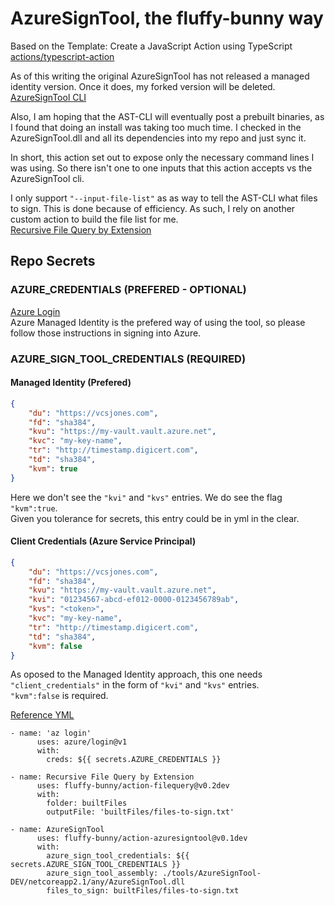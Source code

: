 # AzureSignTool, the fluffy-bunny way
Based on the Template: Create a JavaScript Action using TypeScript
[actions/typescript-action](https://github.com/actions/typescript-action)

As of this writing the original AzureSignTool has not released a managed identity version.  Once it does, my forked version will be deleted.  
[AzureSignTool CLI](https://github.com/fluffy-bunny/AzureSignTool)  

Also, I am hoping that the AST-CLI will eventually post a prebuilt binaries, as I found that doing an install was taking too much time.  I checked in the AzureSignTool.dll and all its dependencies into my repo and just sync it.  

In short, this action set out to expose only the necessary command lines I was using.  So there isn't one to one inputs that this action accepts vs the AzureSignTool cli.

I only support `"--input-file-list"` as as way to tell the AST-CLI what files to sign.  This is done because of efficiency.  As such, I rely on another custom action to build the file list for me.   
[Recursive File Query by Extension](https://github.com/marketplace/actions/recursive-file-query-by-extension)  

## Repo Secrets

### AZURE_CREDENTIALS (PREFERED - OPTIONAL)
[Azure Login](https://github.com/marketplace/actions/azure-login)  
Azure Managed Identity is the prefered way of using the tool, so please follow those instructions in signing into Azure.  

### AZURE_SIGN_TOOL_CREDENTIALS (REQUIRED)
#### Managed Identity (Prefered)  

```json
{
	"du": "https://vcsjones.com",
	"fd": "sha384",
	"kvu": "https://my-vault.vault.azure.net",
	"kvc": "my-key-name",
	"tr": "http://timestamp.digicert.com",
	"td": "sha384",
	"kvm": true
}
```
Here we don't see the `"kvi"` and `"kvs"` entries.  We do see the flag `"kvm":true`.  
Given you tolerance for secrets, this entry could be in yml in the clear.  

#### Client Credentials  (Azure Service Principal)  
```json
{
	"du": "https://vcsjones.com",
	"fd": "sha384",
	"kvu": "https://my-vault.vault.azure.net",
	"kvi": "01234567-abcd-ef012-0000-0123456789ab",
	"kvs": "<token>",
	"kvc": "my-key-name",
	"tr": "http://timestamp.digicert.com",
	"td": "sha384",
	"kvm": false
}
```
As oposed to the Managed Identity approach, this one needs `"client_credentials"` in the form of `"kvi"` and `"kvs"` entries.  
`"kvm":false` is required.

[Reference YML](.github/workflows/test-marketplace.yml) 
```
- name: 'az login'
      uses: azure/login@v1
      with:
        creds: ${{ secrets.AZURE_CREDENTIALS }}

- name: Recursive File Query by Extension
      uses: fluffy-bunny/action-filequery@v0.2dev
      with: 
        folder: builtFiles
        outputFile: 'builtFiles/files-to-sign.txt'

- name: AzureSignTool
      uses: fluffy-bunny/action-azuresigntool@v0.1dev
      with: 
        azure_sign_tool_credentials: ${{ secrets.AZURE_SIGN_TOOL_CREDENTIALS }}
        azure_sign_tool_assembly: ./tools/AzureSignTool-DEV/netcoreapp2.1/any/AzureSignTool.dll
        files_to_sign: builtFiles/files-to-sign.txt
```

